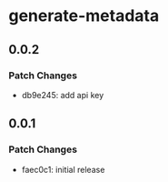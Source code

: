 # generate-metadata

## 0.0.2

### Patch Changes

- db9e245: add api key

## 0.0.1

### Patch Changes

- faec0c1: initial release
